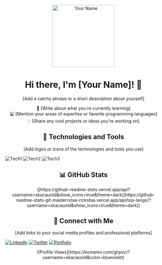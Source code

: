 <p align="center">
  <img src="your-avatar-url" alt="Your Name" width="200" height="200">
</p>

<h1 align="center">Hi there, I'm [Your Name]! 👋</h1>

<p align="center">
  [Add a catchy phrase or a short description about yourself]
</p>

<p align="center">
  🌱 [Write about what you're currently learning]
  <br>
  💻 [Mention your areas of expertise or favorite programming languages]
  <br>
  💡 [Share any cool projects or ideas you're working on]
</p>

<h2 align="center">🚀 Technologies and Tools</h2>

<p align="center">
  [Add logos or icons of the technologies and tools you use]

  ![Tech1](https://img.shields.io/badge/-Tech1-ff69b4?style=flat-square&logo=tech1&logoColor=white)
  ![Tech2](https://img.shields.io/badge/-Tech2-61DAFB?style=flat-square&logo=tech2&logoColor=white)
  ![Tech3](https://img.shields.io/badge/-Tech3-596CFF?style=flat-square&logo=tech3&logoColor=white)
</p>

<h2 align="center">📊 GitHub Stats</h2>

<p align="center">
  ([https://github-readme-stats.vercel.app/api?username=skacauold&show_icons=true&theme=dark](https://github-readme-stats-git-masterrstaa-rickstaa.vercel.app/api/top-langs/?username=skacauold&show_icons=true&theme=dark))
</p>

<h2 align="center">🤝 Connect with Me</h2>

<p align="center">
  [Add links to your social media profiles and professional platforms]

  [![LinkedIn](https://img.shields.io/badge/-LinkedIn-2867B2?style=flat-square&logo=linkedin&logoColor=white&link=https://www.linkedin.com/in/your-linkedin-profile)](https://www.linkedin.com/in/your-linkedin-profile)
  [![Twitter](https://img.shields.io/badge/-Twitter-1DA1F2?style=flat-square&logo=twitter&logoColor=white&link=https://twitter.com/your-twitterhandle)](https://twitter.com/your-twitterhandle)
  [![Portfolio](https://img.shields.io/badge/-Portfolio-E34F26?style=flat-square&logo=firefox&logoColor=white&link=https://your-portfolio-website)](https://your-portfolio-website)
</p>

<p align="center">
  ![Profile Views](https://komarev.com/ghpvc/?username=skacauold&color=blueviolet)
</p>
